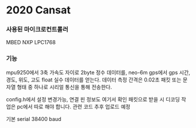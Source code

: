 # 2020 Cansat

### 사용된 마이크로컨트롤러
MBED NXP LPC1768 


### 기능
mpu9250에서 3축 가속도 자이로 2byte 정수 데이터를,
neo-6m gps에서 gps 시간, 경도, 위도, 고도 float 실수 데이터를 얻는다.
데이터 측정 간격은 0.02초
패킷 또는 문자열 형태 중 하나로 시리얼 통신을 통해 전송한다.

config.h에서 설정 변경가능, 연결 핀 정보도 여기서 확인
패킷으로 받을 시 디코딩 작업은 pc에서 따로 해야 합니다. 관련 코드 추후 업로드 예정

기본 serial 38400 baud
